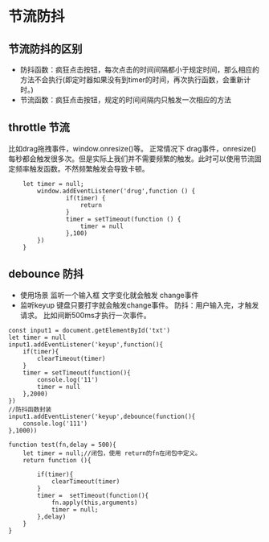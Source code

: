 # 节流防抖

## 节流防抖的区别

- 防抖函数：疯狂点击按钮，每次点击的时间间隔都小于规定时间，那么相应的方法不会执行(即定时器如果没有到timer的时间，再次执行函数，会重新计时。)
- 节流函数：疯狂点击按钮，规定的时间间隔内只触发一次相应的方法

## throttle 节流

比如drag拖拽事件，window.onresize()等。
正常情况下 drag事件，onresize() 每秒都会触发很多次。但是实际上我们并不需要频繁的触发。此时可以使用节流固定频率触发函数。不然频繁触发会导致卡顿。

```
    let timer = null;
        window.addEventListener('drug',function () {
                if(timer) {
                    return
                }
                timer = setTimeout(function () {
                    timer = null
                },100)
        })
    }
```
## debounce 防抖

- 使用场景 监听一个输入框 文字变化就会触发 change事件
- 监听keyup 键盘只要打字就会触发change事件。
防抖：用户输入完，才触发请求。 比如间断500ms才执行一次事件。

```
const input1 = document.getElementById('txt') 
let timer = null
input1.addEventListener('keyup',function(){
    if(timer){
        clearTimeout(timer)
    }
    timer = setTimeout(function(){
        console.log('11')
        timer = null
    },2000)
})
//防抖函数封装
input1.addEventListener('keyup',debounce(function(){
    console.log('111')
},1000))

function test(fn,delay = 500){
    let timer = null;//闭包，使用 return的fn在闭包中定义。
    return function (){
        
        if(timer){
            clearTimeout(timer)
        }
        timer =  setTimeout(function(){
            fn.apply(this,arguments)
            timer = null;
        },delay)
    }
}
```

